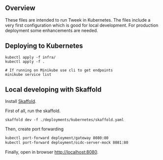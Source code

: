 ## Overview
These files are intended to run Tweek in Kubernetes. The files include a very first configuration which is good for local development. For production deployment some enhancements are needed.

## Deploying to Kubernetes
```
kubectl apply -f infra/
kubectl apply -f .

# If running on Minikube use cli to get endpoints
minikube service list
```

## Local developing with Skaffold
Install [Skaffold](https://github.com/GoogleContainerTools/skaffold/releases).

First of all, run the skaffold.
```
skaffold dev -f ./deployments/kubernetes/skaffold.yaml
```
Then, create port forwarding
```bash
kubectl port-forward deployment/gateway 8080:80
kubectl port-forward deployment/oidc-server-mock 8081:80
```
Finally, open in browser [http://localhost:8080](http://localhost:8080).